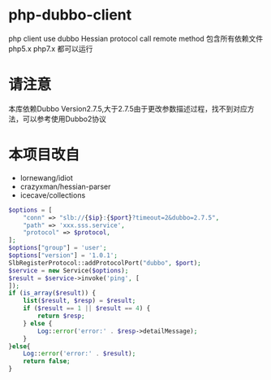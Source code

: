 # php-dubbo-client
php client use dubbo Hessian protocol call remote method
包含所有依赖文件php5.x php7.x 都可以运行

# 请注意 
本库依赖Dubbo Version2.7.5,大于2.7.5由于更改参数描述过程，找不到对应方法，可以参考使用Dubbo2协议

# 本项目改自 
- lornewang/idiot
- crazyxman/hessian-parser 
- icecave/collections

```php
$options = [
    "conn" => "slb://{$ip}:{$port}?timeout=2&dubbo=2.7.5",
    "path" => 'xxx.sss.service',
    "protocol" => $protocol,
];
$options["group"] = 'user';
$options["version"] = '1.0.1';
SlbRegisterProtocol::addProtocolPort("dubbo", $port);
$service = new Service($options);
$result = $service->invoke('ping', [
]);
if (is_array($result)) {
    list($result, $resp) = $result;
    if ($result == 1 || $result == 4) {
        return $resp;
    } else {
        Log::error('error:' . $resp->detailMessage);
    }
}else{
    Log::error('error:' . $result);
    return false;
}
```